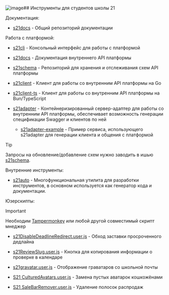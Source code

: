 ![image](https://github.com/s21toolkit/.github/assets/88397573/1de6e3d6-f158-41c3-9dd2-e9f4d6805336)## Инструменты для студентов школы 21

Документация:
- [s21docs](https://github.com/s21toolkit/s21docs) - Общий репозиторий документации

Работа с платформой:

- [s21cli](https://github.com/s21toolkit/s21cli) - Консольный интерфейс для работы с платформой

- [s21docs](https://github.com/s21toolkit/s21docs) - Документация внутреннего API платформы
- [s21schema](https://github.com/s21toolkit/s21schema) - Репозиторий для хранения и отслеживания схем API платформы
- [s21client](https://github.com/s21toolkit/s21client) - Клиент для работы со внутренним API платформы на Go
- [s21client-ts](https://github.com/s21toolkit/s21client-ts) - Клиент для работы со внутренним API платформы на Bun/TypeScript
- [s21adapter](https://github.com/s21toolkit/s21adapter) - Контейнеризированный сервер-адаптер для работы со внутренним API платформы, обеспечивает возможность генерации спецификации Swagger и клиентов по ней
  - [s21adapter-example](https://github.com/s21toolkit/s21adapter-example) - Пример сервиса, использующего s21adapter для генерации клиента и общения с платформой
 
> [!TIP]
> Запросы на обновление/добавление схем нужно заводить в ишью [s21schema](https://github.com/s21toolkit/s21schema).

Внутренние инструменты:

- [s21auto](https://github.com/s21toolkit/s21auto) - Многофункциональная утилита для разработки инструментов, в основном используется как генератор кода и документации.

Юзерскипты:
> [!IMPORTANT]  
> Необходим [Tampermonkey](https://www.tampermonkey.net) или любой другой совместимый скрипт мнеджер

- [s21DisableDeadlineRedirect.user.js](https://gist.github.com/EnergoStalin/333d2167626fe96c500a7797103c69b8/raw/9bf3e264647ced988bef36c985b19ac6f32c9931/s21DisableDeadlineRedirect.user.js) - Обход заставки просроченного дедлайна
- [s21ReviewSlug.user.js](https://gist.github.com/EnergoStalin/87da333846b831083ed7bb96adcee01a/raw/5295f54eaebbbee33f4a7766161fcedec00cbb3d/s21ReviewSlug.user.js) - Кнопка для копирования информации о проверке в календаре
- [s21gravatar.user.js](https://update.greasyfork.org/scripts/482418/s21gravatar.user.js) - Отображение граватаров со школьной почты

- [S21 CulturedAvatars.user.js](https://greasyfork.org/scripts/458785-s21-culturedavatars/code/S21%20CulturedAvatars.user.js) - Замена пустых аватарок кошкожёнами
- [S21 SaleBarRemover.user.js](https://greasyfork.org/scripts/457634-s21-salebarremover/code/S21%20SaleBarRemover.user.js) - Удаление полосок распродаж
